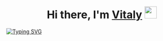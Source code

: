 <h1 align="center">Hi there, I'm <a href="https://github.com/kViTwIm" target="_blank">Vitaly</a> 
<img src="https://github.com/blackcater/blackcater/raw/main/images/Hi.gif" height="32"/></h1>
<a align="center" href="https://git.io/typing-svg"><img src="https://readme-typing-svg.herokuapp.com?font=Fira+Code&pause=1000&width=435&lines=Web+developer+student+from+Russia" alt="Typing SVG" /></a>
